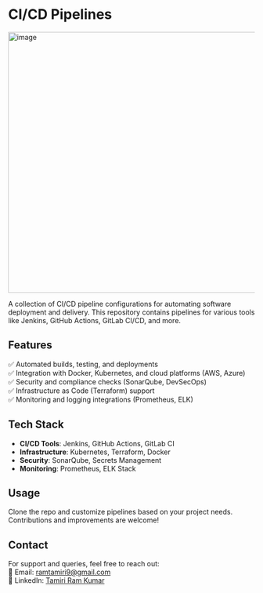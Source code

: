 # CI/CD Pipelines  

<img width="532" alt="image" src="https://github.com/user-attachments/assets/4f0f251b-fe5e-4633-b86b-c1c8c9e70e81" />


A collection of CI/CD pipeline configurations for automating software deployment and delivery. This repository contains pipelines for various tools like Jenkins, GitHub Actions, GitLab CI/CD, and more.  

## Features  
✅ Automated builds, testing, and deployments  
✅ Integration with Docker, Kubernetes, and cloud platforms (AWS, Azure)  
✅ Security and compliance checks (SonarQube, DevSecOps)  
✅ Infrastructure as Code (Terraform) support  
✅ Monitoring and logging integrations (Prometheus, ELK)  

## Tech Stack  
- **CI/CD Tools**: Jenkins, GitHub Actions, GitLab CI  
- **Infrastructure**: Kubernetes, Terraform, Docker  
- **Security**: SonarQube, Secrets Management  
- **Monitoring**: Prometheus, ELK Stack  

## Usage  
Clone the repo and customize pipelines based on your project needs. Contributions and improvements are welcome!  

## Contact  
For support and queries, feel free to reach out:  
📧 Email: [ramtamiri9@gmail.com](mailto:ramtamiri9@gmail.com)  
🔗 LinkedIn: [Tamiri Ram Kumar](https://www.linkedin.com/in/tamiri-ram-kumar-devopsengineer/)  
